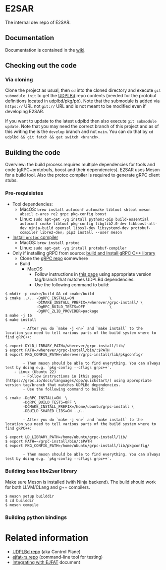 # E2SAR
The internal dev repo of E2SAR.

## Documentation

Documentation is contained in the [wiki](JeffersonLab/E2SAR/wiki).

## Checking out the code

### Via cloning

Clone the project as usual, then `cd` into the cloned directory and execute `git submodule init` to get the [UDPLBd](https://github.com/esnet/udplbd) repo contents (needed for the protobuf definitions located in udplbd/pkg/pb). Note that the submodule is added via `https://` URL not `git://` URL and is not meant to be modified even if developing E2SAR.

If you want to update to the latest udplbd then also execute `git submodule update`. Note that you may need the correct branch of this project and as of this writing the is the `develop` branch and not `main`. You can do that by `cd udplbd && git fetch && get switch <branch>`.

## Building the code

Overview: the build process requires multiple dependencies for tools and code (gRPC+protobufs, boost and their dependencies). E2SAR uses Meson for a build tool. Also the protoc compiler is required to generate gRPC client stubs.

### Pre-requisistes

- Tool dependencies: 
    - MacOS: `brew install autoconf automake libtool shtool meson abseil c-ares re2 grpc pkg-config boost`
    - Linux: `sudo apt-get -yq install python3-pip build-essential autoconf cmake libtool pkg-config libglib2.0-dev libboost-all-dev ninja-build openssl libssl-dev libsystemd-dev protobuf-compiler libre2-dev; pip3 install --user meson`
- [Install `protoc` compiler](https://grpc.io/docs/protoc-installation/)
    - MacOS: `brew install protoc`
    - Linux: `sudo apt-get -yq install protobuf-compiler`
- Only if installing gRPC from source: [build and Install gRPC C++ library](https://grpc.io/blog/installation/)
    - Clone the [gRPC repo](https://github.com/grpc/grpc/tree/master) somewhere 
    - Build
        - MacOS:
            - Follow instructions in [this page](https://grpc.io/docs/languages/cpp/quickstart/) using appropriate version tag/branch that matches UDPLBd dependencies.
            - Use the following command to build:
```
$ mkdir -p cmake/build && cd cmake/build
$ cmake ../.. -DgRPC_INSTALL=ON                \
              -DCMAKE_INSTALL_PREFIX=/wherever/grpc-install/ \
              -DgRPC_BUILD_TESTS=OFF           \
              -DgRPC_ZLIB_PROVIDER=package
$ make -j 16
$ make install
```
            - After you do `make -j <n>` and `make install` to the location you need to tell various parts of the build system where to find gRPC++:
```
$ export DYLD_LIBRARY_PATH=/wherever/grpc-install/lib/
$ export PATH=/wherever/grpc-install/bin/:$PATH   
$ export PKG_CONFIG_PATH=/wherever/grpc-install/lib/pkgconfig/
```
            - Then meson should be able to find everything. You can always test by doing e.g. `pkg-config --cflags grpc++`. 
        - Linux (Ubuntu 22)
            - Follow instructions in [this page](https://grpc.io/docs/languages/cpp/quickstart/) using appropriate version tag/branch that matches UDPLBd dependencies.
            - Use the following command to build:
```
$ cmake -DgRPC_INSTALL=ON  \
        -DgRPC_BUILD_TESTS=OFF \
        -DCMAKE_INSTALL_PREFIX=/home/ubuntu/grpc-install \
        -DBUILD_SHARED_LIBS=ON ../..
```
            - After you do `make -j <n>` and `make install` to the location you need to tell various parts of the build system where to find gRPC++:
```
$ export LD_LIBRARY_PATH=/home/ubuntu/grpc-install/lib/
$ export PATH=~/grpc-install/bin/:$PATH   
$ export PKG_CONFIG_PATH=/home/ubuntu/grpc-install/lib/pkgconfig/
```
            - Then meson should be able to find everything. You can always test by doing e.g. `pkg-config --cflags grpc++`. 

### Building base libe2sar library

Make sure Meson is installed (with Ninja backend). The build should work for both LLVM/CLang and g++ compilers.

```
$ meson setup builddir
$ cd builddir
$ meson compile
```

### Building python bindings


# Related information

- [UDPLBd repo](https://github.com/esnet/udplbd) (aka Control Plane)
- [ejfat-rs repo](https://github.com/esnet/ejfat-rs) (command-line tool for testing)
- [Integrating with EJFAT](https://docs.google.com/document/d/1aUju_pWtHpS0Coesu8dC7HP6LbuKBJZqRYAMSSBtpWQ/edit#heading=h.zbhmzz3u1sna) document


